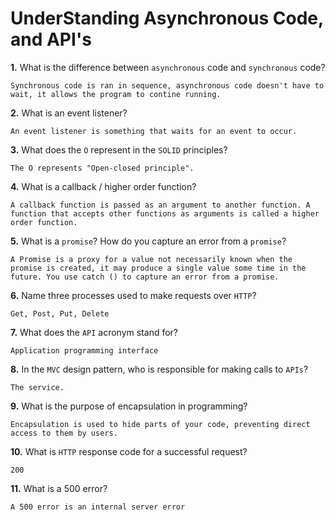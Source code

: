 # UnderStanding Asynchronous Code, and API's

**1.** What is the difference between `asynchronous` code and `synchronous` code?
<!-- enter you answer in the space below -->
```
Synchronous code is ran in sequence, asynchronous code doesn't have to wait, it allows the program to contine running.
```
**2.** What is an event listener?
<!-- enter you answer in the space below -->
```
An event listener is something that waits for an event to occur.
```
**3.** What does the `O` represent in the `SOLID` principles?
<!-- enter you answer in the space below -->
```
The O represents "Open-closed principle".
```
**4.** What is a callback / higher order function?
<!-- enter you answer in the space below -->
```
A callback function is passed as an argument to another function. A function that accepts other functions as arguments is called a higher order function.
```
**5.** What is a `promise`? How do you capture an error from a `promise`?
<!-- enter you answer in the space below -->
```
A Promise is a proxy for a value not necessarily known when the promise is created, it may produce a single value some time in the future. You use catch () to capture an error from a promise.
```
**6.** Name three processes used to make requests over `HTTP`?
<!-- enter you answer in the space below -->
```
Get, Post, Put, Delete
```
**7.** What does the `API` acronym stand for?
<!-- enter you answer in the space below -->
```
Application programming interface
```
**8.** In the `MVC` design pattern, who is responsible for making calls to `APIs`?
<!-- enter you answer in the space below -->
```
The service.
```
**9.** What is the purpose of encapsulation in programming?
<!-- enter you answer in the space below -->
```
Encapsulation is used to hide parts of your code, preventing direct access to them by users.
```
**10.** What is `HTTP` response code for a successful request?
<!-- enter you answer in the space below -->
```
200
```
**11.** What is a 500 error?
<!-- enter you answer in the space below -->
```
A 500 error is an internal server error
```